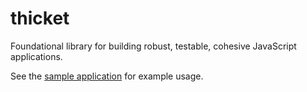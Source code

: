 thicket
=====

Foundational library for building robust, testable, cohesive JavaScript applications.

See the [sample application][0] for example usage.

[0]:https://github.com/maseb/sample-thicket-app
